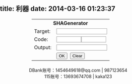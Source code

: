 title: 利器
date: 2014-03-16 01:23:37
---

<table id="mainBox" width="300" border="0" cellspacing="0" cellpadding="4" class="ke-zeroborder"><tbody><tr><td colspan="2" align="center"><strong>SHAGenerator</strong></td></tr><tr><td><span class="title">Target:</span></td><td><input type="password" name="target" id="target" /></td></tr><tr><td><span class="title">Code:</span></td><td><input type="password" name="code1" id="code1"/><input type="password" name="code2" id="code2"/></td></tr><tr><td><span class="title">Output:</span></td><td><input type="text" name="output" id="output"/></td></tr><tr><td>&nbsp;</td><td><input type="button" id="OK" name="OK" value="OK" onclick="calcHash()"/>&nbsp;&nbsp;<input type="button" id="Clear" name="Clear" value="Clear"/></td></tr></tbody></table>

<script src="/js/sha.js" type="text/javascript"></script>

<script type="text/javascript">
var hashObj;
function calcHash() {
try {
hashObj = new jsSHA(document.getElementById("target").value, "ASCII");
var tmpStr = hashObj.getHash("SHA-256", "HEX");
document.getElementById("output").value = tmpStr.substr(parseInt(document.getElementById("code1").value),parseInt(document.getElementById("code2").value));
} catch(e) {
}
}
</script>

<style type="text/css">html, body { margin:0px; padding:0px; } #mainBox { width:300px; margin:20px auto 20px; text-align:left } #target { float:left; } input { font-family:Verdana, Geneva, sans-serif; } #code1, #code2 { width:80px; border:1px solid #999; margin:0px; padding:1px; } #target, #output { width:163px; border:1px solid #999; margin:0px; padding:1px; }</style>

<div style="text-align:center;">
DBank账号：1454649618@qq.com | 987123654</div>

<div style="text-align:center;">
115账号：13693674708 | kaka123</div>